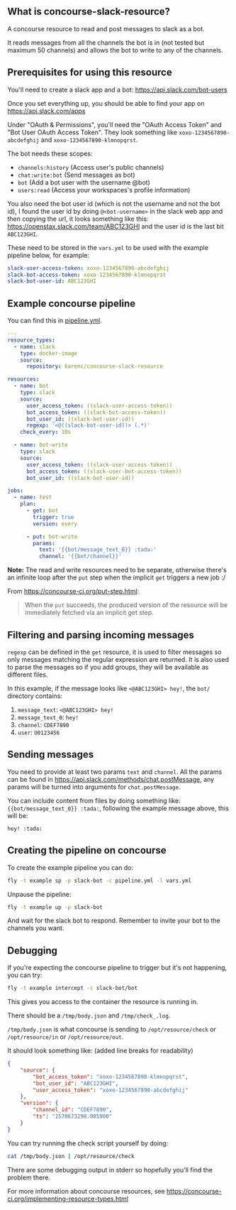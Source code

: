 What is concourse-slack-resource?
---------------------------------

A concourse resource to read and post messages to slack as a bot.

It reads messages from all the channels the bot is in (not tested but maximum
50 channels) and allows the bot to write to any of the channels.

Prerequisites for using this resource
-------------------------------------

You'll need to create a slack app and a bot: https://api.slack.com/bot-users

Once you set everything up, you should be able to find your app on
https://api.slack.com/apps

Under "OAuth & Permissions", you'll need the "OAuth Access Token" and "Bot User
OAuth Access Token".  They look something like `xoxo-1234567890-abcdefghij` and
`xoxo-1234567890-klmnopqrst`.

The bot needs these scopes:

  - `channels:history` (Access user's public channels)
  - `chat:write:bot` (Send messages as bot)
  - `bot` (Add a bot user with the username @bot)
  - `users:read` (Access your workspaces's profile information)

You also need the bot user id (which is not the username and not the bot
id), I found the user id by doing `@<bot-username>` in the slack web app and
then copying the url, it looks something like this:
https://openstax.slack.com/team/ABC123GHI and the user id is the last bit
`ABC123GHI`.

These need to be stored in the `vars.yml` to be used with the example pipeline
below, for example:

```yaml
slack-user-access-token: xoxo-1234567890-abcdefghij
slack-bot-access-token: xoxo-1234567890-klmnopqrst
slack-bot-user-id: ABC123GHI
```

Example concourse pipeline
--------------------------

You can find this in [pipeline.yml](pipeline.yml).

```yaml
---
resource_types:
  - name: slack
    type: docker-image
    source:
      repository: karenc/concourse-slack-resource

resources:
  - name: bot
    type: slack
    source:
      user_access_token: ((slack-user-access-token))
      bot_access_token: ((slack-bot-access-token))
      bot_user_id: ((slack-bot-user-id))
      regexp: '<@((slack-bot-user-id))> (.*)'
    check_every: 10s

  - name: bot-write
    type: slack
    source:
      user_access_token: ((slack-user-access-token))
      bot_access_token: ((slack-user-bot-access-token))
      bot_user_id: ((slack-bot-user-id))

jobs:
  - name: test
    plan:
      - get: bot
        trigger: true
        version: every

      - put: bot-write
        params:
          text: '{{bot/message_text_0}} :tada:'
          channel: '{{bot/channel}}'
```

**Note:** The read and write resources need to be separate, otherwise there's
an infinite loop after the `put` step when the implicit `get` triggers a new
job :/

From https://concourse-ci.org/put-step.html:

> When the `put` succeeds, the produced version of the resource will be
> immediately fetched via an implicit get step.

Filtering and parsing incoming messages
---------------------------------------

`regexp` can be defined in the `get` resource, it is used to filter messages so
only messages matching the regular expression are returned.  It is also used to
parse the messages so if you add groups, they will be available as different
files.

In this example, if the message looks like `<@ABC123GHI> hey!`, the `bot/`
directory contains:

1. `message_text`: `<@ABC123GHI> hey!`
2. `message_text_0`: `hey!`
3. `channel`: `CDEF7890`
4. `user`: `U0123456`

Sending messages
----------------

You need to provide at least two params `text` and `channel`.  All the
params can be found in https://api.slack.com/methods/chat.postMessage, any
params will be turned into arguments for `chat.postMessage`.

You can include content from files by doing something like:
`{{bot/message_text_0}} :tada:`, following the example message above, this will
be:

`hey! :tada:`

Creating the pipeline on concourse
----------------------------------

To create the example pipeline you can do:

```bash
fly -t example sp -p slack-bot -c pipeline.yml -l vars.yml
```

Unpause the pipeline:

```bash
fly -t example up -p slack-bot
```

And wait for the slack bot to respond.  Remember to invite your bot to the
channels you want.

Debugging
---------

If you're expecting the concourse pipeline to trigger but it's not happening,
you can try:

```bash
fly -t example intercept -c slack-bot/bot
```

This gives you access to the container the resource is running in.

There should be a `/tmp/body.json` and `/tmp/check_.log`.

`/tmp/body.json` is what concourse is sending to `/opt/resource/check` or
`/opt/resource/in` or `/opt/resource/out`.

It should look something like: (added line breaks for readability)

```json
{
    "source": {
        "bot_access_token": "xoxo-1234567890-klmnopqrst",
        "bot_user_id": "ABC123GHI",
        "user_access_token": "xoxo-1234567890-abcdefghij"
    },
    "version": {
        "channel_id": "CDEF7890",
        "ts": "1570673298.005900"
    }
}
```

You can try running the check script yourself by doing:

```bash
cat /tmp/body.json | /opt/resource/check
```

There are some debugging output in stderr so hopefully you'll find the problem
there.

For more information about concourse resources, see
https://concourse-ci.org/implementing-resource-types.html
